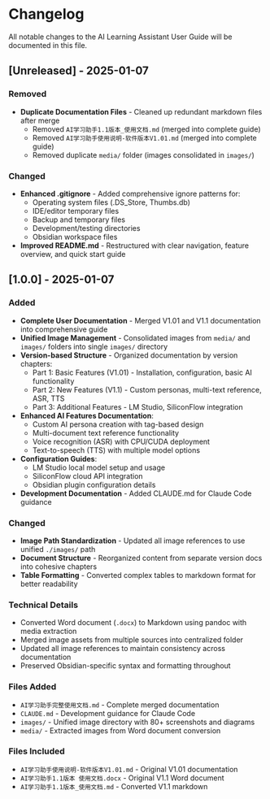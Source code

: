 # Changelog

All notable changes to the AI Learning Assistant User Guide will be documented in this file.

## [Unreleased] - 2025-01-07

### Removed
- **Duplicate Documentation Files** - Cleaned up redundant markdown files after merge
  - Removed `AI学习助手1.1版本_使用文档.md` (merged into complete guide)
  - Removed `AI学习助手使用说明-软件版本V1.01.md` (merged into complete guide)  
  - Removed duplicate `media/` folder (images consolidated in `images/`)

### Changed
- **Enhanced .gitignore** - Added comprehensive ignore patterns for:
  - Operating system files (.DS_Store, Thumbs.db)
  - IDE/editor temporary files
  - Backup and temporary files
  - Development/testing directories
  - Obsidian workspace files
- **Improved README.md** - Restructured with clear navigation, feature overview, and quick start guide

## [1.0.0] - 2025-01-07

### Added
- **Complete User Documentation** - Merged V1.01 and V1.1 documentation into comprehensive guide
- **Unified Image Management** - Consolidated images from `media/` and `images/` folders into single `images/` directory
- **Version-based Structure** - Organized documentation by version chapters:
  - Part 1: Basic Features (V1.01) - Installation, configuration, basic AI functionality
  - Part 2: New Features (V1.1) - Custom personas, multi-text reference, ASR, TTS
  - Part 3: Additional Features - LM Studio, SiliconFlow integration
- **Enhanced AI Features Documentation**:
  - Custom AI persona creation with tag-based design
  - Multi-document text reference functionality  
  - Voice recognition (ASR) with CPU/CUDA deployment
  - Text-to-speech (TTS) with multiple model options
- **Configuration Guides**:
  - LM Studio local model setup and usage
  - SiliconFlow cloud API integration
  - Obsidian plugin configuration details
- **Development Documentation** - Added CLAUDE.md for Claude Code guidance

### Changed
- **Image Path Standardization** - Updated all image references to use unified `./images/` path
- **Document Structure** - Reorganized content from separate version docs into cohesive chapters
- **Table Formatting** - Converted complex tables to markdown format for better readability

### Technical Details
- Converted Word document (`.docx`) to Markdown using pandoc with media extraction
- Merged image assets from multiple sources into centralized folder
- Updated all image references to maintain consistency across documentation
- Preserved Obsidian-specific syntax and formatting throughout

### Files Added
- `AI学习助手完整使用文档.md` - Complete merged documentation
- `CLAUDE.md` - Development guidance for Claude Code
- `images/` - Unified image directory with 80+ screenshots and diagrams
- `media/` - Extracted images from Word document conversion

### Files Included
- `AI学习助手使用说明-软件版本V1.01.md` - Original V1.01 documentation
- `AI学习助手1.1版本 使用文档.docx` - Original V1.1 Word document
- `AI学习助手1.1版本_使用文档.md` - Converted V1.1 markdown